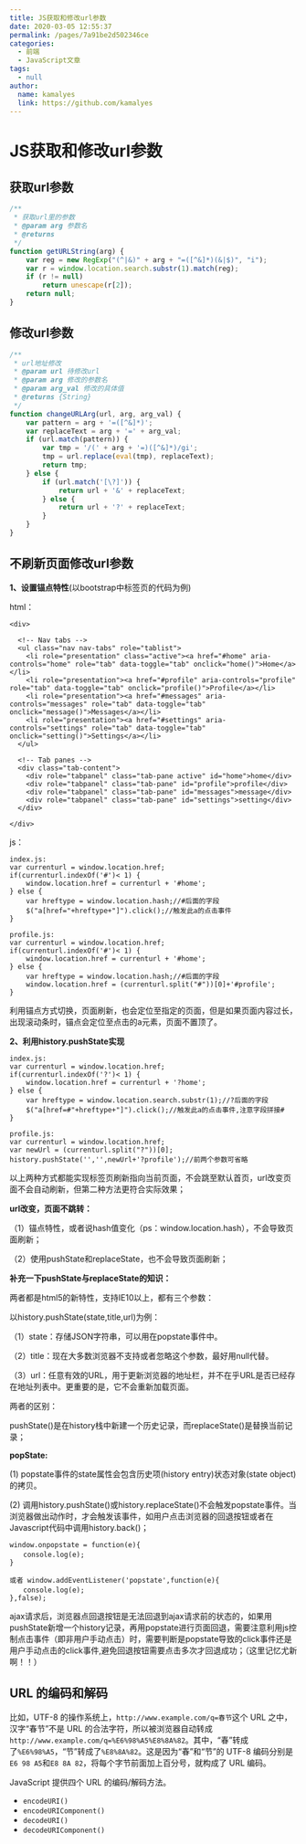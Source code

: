 ```yaml
---
title: JS获取和修改url参数
date: 2020-03-05 12:55:37
permalink: /pages/7a91be2d502346ce
categories: 
  - 前端
  - JavaScript文章
tags: 
  - null
author: 
  name: kamalyes
  link: https://github.com/kamalyes
---
```

# JS获取和修改url参数

## 获取url参数

```js
/**
 * 获取url里的参数
 * @param arg 参数名
 * @returns
 */
function getURLString(arg) {
    var reg = new RegExp("(^|&)" + arg + "=([^&]*)(&|$)", "i");
    var r = window.location.search.substr(1).match(reg);
    if (r != null)
        return unescape(r[2]);
    return null;
}
```
## 修改url参数

```js
/**
 * url地址修改
 * @param url 待修改url
 * @param arg 修改的参数名
 * @param arg_val 修改的具体值
 * @returns {String}
 */
function changeURLArg(url, arg, arg_val) {
    var pattern = arg + '=([^&]*)';
    var replaceText = arg + '=' + arg_val;
    if (url.match(pattern)) {
        var tmp = '/(' + arg + '=)([^&]*)/gi';
        tmp = url.replace(eval(tmp), replaceText);
        return tmp;
    } else {
        if (url.match('[\?]')) {
            return url + '&' + replaceText;
        } else {
            return url + '?' + replaceText;
        }
    }
}
```
## 不刷新页面修改url参数

**1、设置锚点特性**(以bootstrap中标签页的代码为例)

html：

```
<div>

  <!-- Nav tabs -->
  <ul class="nav nav-tabs" role="tablist">
    <li role="presentation" class="active"><a href="#home" aria-controls="home" role="tab" data-toggle="tab" onclick="home()">Home</a></li>
    <li role="presentation"><a href="#profile" aria-controls="profile" role="tab" data-toggle="tab" onclick="profile()">Profile</a></li>
    <li role="presentation"><a href="#messages" aria-controls="messages" role="tab" data-toggle="tab" onclick="message()">Messages</a></li>
    <li role="presentation"><a href="#settings" aria-controls="settings" role="tab" data-toggle="tab" onclick="setting()">Settings</a></li>
  </ul>

  <!-- Tab panes -->
  <div class="tab-content">
    <div role="tabpanel" class="tab-pane active" id="home">home</div>
    <div role="tabpanel" class="tab-pane" id="profile">profile</div>
    <div role="tabpanel" class="tab-pane" id="messages">message</div>
    <div role="tabpanel" class="tab-pane" id="settings">setting</div>
  </div>

</div>
```

js：

```
index.js:
var currenturl = window.location.href;
if(currenturl.indexOf('#')< 1) {
    window.location.href = currenturl + '#home';
} else {
    var hreftype = window.location.hash;//#后面的字段
    $("a[href="+hreftype+"]").click();//触发此a的点击事件
}

profile.js:
var currenturl = window.location.href;
if(currenturl.indexOf('#')< 1) {
    window.location.href = currenturl + '#home';
} else {
    var hreftype = window.location.hash;//#后面的字段
    window.location.href = (currenturl.split("#"))[0]+'#profile';
}
```

利用锚点方式切换，页面刷新，也会定位至指定的页面，但是如果页面内容过长，出现滚动条时，锚点会定位至点击的a元素，页面不置顶了。

**2、利用history.pushState实现**

```
index.js:
var currenturl = window.location.href;
if(currenturl.indexOf('?')< 1) {
    window.location.href = currenturl + '?home';
} else {
    var hreftype = window.location.search.substr(1);//?后面的字段
    $("a[href=#"+hreftype+"]").click();//触发此a的点击事件,注意字段拼接#
}

profile.js:
var currenturl = window.location.href;
var newUrl = (currenturl.split("?"))[0];
history.pushState('','',newUrl+'?profile');//前两个参数可省略
```

以上两种方式都能实现标签页刷新指向当前页面，不会跳至默认首页，url改变页面不会自动刷新，但第二种方法更符合实际效果；

**url改变，页面不跳转：**

（1）锚点特性，或者说hash值变化（ps：window.location.hash），不会导致页面刷新；

（2）使用pushState和replaceState，也不会导致页面刷新；

**补充一下pushState与replaceState的知识：**

两者都是html5的新特性，支持IE10以上，都有三个参数：

以history.pushState(state,title,url)为例：

（1）state：存储JSON字符串，可以用在popstate事件中。

（2）title：现在大多数浏览器不支持或者忽略这个参数，最好用null代替。

（3）url：任意有效的URL，用于更新浏览器的地址栏，并不在乎URL是否已经存在地址列表中。更重要的是，它不会重新加载页面。

两者的区别：

pushState()是在history栈中新建一个历史记录，而replaceState()是替换当前记录；

**popState:**

(1) popstate事件的state属性会包含历史项(history entry)状态对象(state object)的拷贝。

(2) 调用history.pushState()或history.replaceState()不会触发popstate事件。当浏览器做出动作时，才会触发该事件，如用户点击浏览器的回退按钮或者在Javascript代码中调用history.back()；

```
window.onpopstate = function(e){
　　console.log(e);
}

或者 window.addEventListener('popstate',function(e){
　　console.log(e);
},false);
```

ajax请求后，浏览器点回退按钮是无法回退到ajax请求前的状态的，如果用pushState新增一个history记录，再用popstate进行页面回退，需要注意利用js控制点击事件（即非用户手动点击）时，需要判断是popstate导致的click事件还是用户手动点击的click事件,避免回退按钮需要点击多次才回退成功；（这里记忆尤新啊！！）


## URL 的编码和解码

比如，UTF-8 的操作系统上，`http://www.example.com/q=春节`这个 URL 之中，汉字“春节”不是 URL 的合法字符，所以被浏览器自动转成`http://www.example.com/q=%E6%98%A5%E8%8A%82`。其中，“春”转成了`%E6%98%A5`，“节”转成了`%E8%8A%82`。这是因为“春”和“节”的 UTF-8 编码分别是`E6 98 A5`和`E8 8A 82`，将每个字节前面加上百分号，就构成了 URL 编码。

JavaScript 提供四个 URL 的编码/解码方法。

- `encodeURI()`
- `encodeURIComponent()`
- `decodeURI()`
- `decodeURIComponent()`

